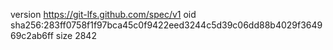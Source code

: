 version https://git-lfs.github.com/spec/v1
oid sha256:283ff0758f1f97bca45c0f9422eed3244c5d39c06dd88b4029f364969c2ab6ff
size 2842
